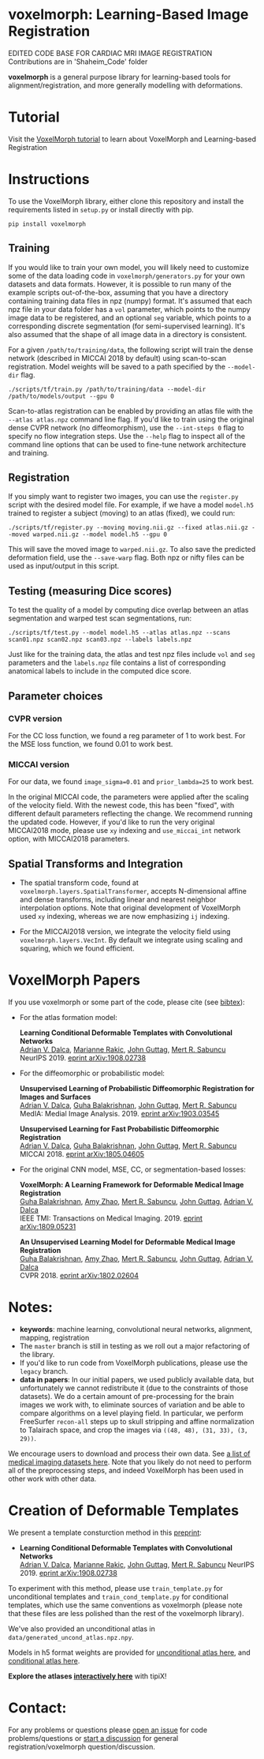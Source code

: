 # voxelmorph: Learning-Based Image Registration  

EDITED CODE BASE FOR CARDIAC MRI IMAGE REGISTRATION
Contributions are in 'Shaheim_Code' folder

**voxelmorph** is a general purpose library for learning-based tools for alignment/registration, and more generally modelling with deformations.

# Tutorial

Visit the [VoxelMorph tutorial](http://tutorial.voxelmorph.net/) to learn about VoxelMorph and Learning-based Registration


# Instructions

To use the VoxelMorph library, either clone this repository and install the requirements listed in `setup.py` or install directly with pip.

```
pip install voxelmorph
```

## Training

If you would like to train your own model, you will likely need to customize some of the data loading code in `voxelmorph/generators.py` for your own datasets and data formats. However, it is possible to run many of the example scripts out-of-the-box, assuming that you have a directory containing training data files in npz (numpy) format. It's assumed that each npz file in your data folder has a `vol` parameter, which points to the numpy image data to be registered, and an optional `seg` variable, which points to a corresponding discrete segmentation (for semi-supervised learning). It's also assumed that the shape of all image data in a directory is consistent.

For a given `/path/to/training/data`, the following script will train the dense network (described in MICCAI 2018 by default) using scan-to-scan registration. Model weights will be saved to a path specified by the `--model-dir` flag.

```
./scripts/tf/train.py /path/to/training/data --model-dir /path/to/models/output --gpu 0
```

Scan-to-atlas registration can be enabled by providing an atlas file with the `--atlas atlas.npz` command line flag. If you'd like to train using the original dense CVPR network (no diffeomorphism), use the `--int-steps 0` flag to specify no flow integration steps. Use the `--help` flag to inspect all of the command line options that can be used to fine-tune network architecture and training.


## Registration

If you simply want to register two images, you can use the `register.py` script with the desired model file. For example, if we have a model `model.h5` trained to register a subject (moving) to an atlas (fixed), we could run:

```
./scripts/tf/register.py --moving moving.nii.gz --fixed atlas.nii.gz --moved warped.nii.gz --model model.h5 --gpu 0
```

This will save the moved image to `warped.nii.gz`. To also save the predicted deformation field, use the `--save-warp` flag. Both npz or nifty files can be used as input/output in this script.


## Testing (measuring Dice scores)

To test the quality of a model by computing dice overlap between an atlas segmentation and warped test scan segmentations, run:

```
./scripts/tf/test.py --model model.h5 --atlas atlas.npz --scans scan01.npz scan02.npz scan03.npz --labels labels.npz
```

Just like for the training data, the atlas and test npz files include `vol` and `seg` parameters and the `labels.npz` file contains a list of corresponding anatomical labels to include in the computed dice score.


## Parameter choices


### CVPR version

For the CC loss function, we found a reg parameter of 1 to work best. For the MSE loss function, we found 0.01 to work best.


### MICCAI version

For our data, we found `image_sigma=0.01` and `prior_lambda=25` to work best.

In the original MICCAI code, the parameters were applied after the scaling of the velocity field. With the newest code, this has been "fixed", with different default parameters reflecting the change. We recommend running the updated code. However, if you'd like to run the very original MICCAI2018 mode, please use `xy` indexing and `use_miccai_int` network option, with MICCAI2018 parameters.


## Spatial Transforms and Integration

- The spatial transform code, found at `voxelmorph.layers.SpatialTransformer`, accepts N-dimensional affine and dense transforms, including linear and nearest neighbor interpolation options. Note that original development of VoxelMorph used `xy` indexing, whereas we are now emphasizing `ij` indexing.

- For the MICCAI2018 version, we integrate the velocity field using `voxelmorph.layers.VecInt`. By default we integrate using scaling and squaring, which we found efficient.


# VoxelMorph Papers

If you use voxelmorph or some part of the code, please cite (see [bibtex](citations.bib)):

  * For the atlas formation model:  
  
    **Learning Conditional Deformable Templates with Convolutional Networks**  
  [Adrian V. Dalca](http://adalca.mit.edu), [Marianne Rakic](https://mariannerakic.github.io/), [John Guttag](https://people.csail.mit.edu/guttag/), [Mert R. Sabuncu](http://sabuncu.engineering.cornell.edu/)  
  NeurIPS 2019. [eprint arXiv:1908.02738](https://arxiv.org/abs/1908.02738)

  * For the diffeomorphic or probabilistic model:

    **Unsupervised Learning of Probabilistic Diffeomorphic Registration for Images and Surfaces**  
[Adrian V. Dalca](http://adalca.mit.edu), [Guha Balakrishnan](http://people.csail.mit.edu/balakg/), [John Guttag](https://people.csail.mit.edu/guttag/), [Mert R. Sabuncu](http://sabuncu.engineering.cornell.edu/)  
MedIA: Medial Image Analysis. 2019. [eprint arXiv:1903.03545](https://arxiv.org/abs/1903.03545) 

    **Unsupervised Learning for Fast Probabilistic Diffeomorphic Registration**  
[Adrian V. Dalca](http://adalca.mit.edu), [Guha Balakrishnan](http://people.csail.mit.edu/balakg/), [John Guttag](https://people.csail.mit.edu/guttag/), [Mert R. Sabuncu](http://sabuncu.engineering.cornell.edu/)  
MICCAI 2018. [eprint arXiv:1805.04605](https://arxiv.org/abs/1805.04605)

  * For the original CNN model, MSE, CC, or segmentation-based losses:

    **VoxelMorph: A Learning Framework for Deformable Medical Image Registration**  
[Guha Balakrishnan](http://people.csail.mit.edu/balakg/), [Amy Zhao](http://people.csail.mit.edu/xamyzhao/), [Mert R. Sabuncu](http://sabuncu.engineering.cornell.edu/), [John Guttag](https://people.csail.mit.edu/guttag/), [Adrian V. Dalca](http://adalca.mit.edu)  
IEEE TMI: Transactions on Medical Imaging. 2019. 
[eprint arXiv:1809.05231](https://arxiv.org/abs/1809.05231)

    **An Unsupervised Learning Model for Deformable Medical Image Registration**  
[Guha Balakrishnan](http://people.csail.mit.edu/balakg/), [Amy Zhao](http://people.csail.mit.edu/xamyzhao/), [Mert R. Sabuncu](http://sabuncu.engineering.cornell.edu/), [John Guttag](https://people.csail.mit.edu/guttag/), [Adrian V. Dalca](http://adalca.mit.edu)  
CVPR 2018. [eprint arXiv:1802.02604](https://arxiv.org/abs/1802.02604)


# Notes:
- **keywords**: machine learning, convolutional neural networks, alignment, mapping, registration  
- The `master` branch is still in testing as we roll out a major refactoring of the library.     
- If you'd like to run code from VoxelMorph publications, please use the `legacy` branch.  
- **data in papers**: 
In our initial papers, we used publicly available data, but unfortunately we cannot redistribute it (due to the constraints of those datasets). We do a certain amount of pre-processing for the brain images we work with, to eliminate sources of variation and be able to compare algorithms on a level playing field. In particular, we perform FreeSurfer `recon-all` steps up to skull stripping and affine normalization to Talairach space, and crop the images via `((48, 48), (31, 33), (3, 29))`. 

We encourage users to download and process their own data. See [a list of medical imaging datasets here](https://github.com/adalca/medical-datasets). Note that you likely do not need to perform all of the preprocessing steps, and indeed VoxelMorph has been used in other work with other data.


# Creation of Deformable Templates

We present a template consturction method in this [preprint](https://arxiv.org/abs/1908.02738): 

  *  **Learning Conditional Deformable Templates with Convolutional Networks**  
  [Adrian V. Dalca](http://adalca.mit.edu), [Marianne Rakic](https://mariannerakic.github.io/), [John Guttag](https://people.csail.mit.edu/guttag/), [Mert R. Sabuncu](http://sabuncu.engineering.cornell.edu/)
  NeurIPS 2019. [eprint arXiv:1908.02738](https://arxiv.org/abs/1908.02738)

To experiment with this method, please use `train_template.py` for unconditional templates and `train_cond_template.py` for conditional templates, which use the same conventions as voxelmorph (please note that these files are less polished than the rest of the voxelmorph library).

We've also provided an unconditional atlas in `data/generated_uncond_atlas.npz.npy`. 

Models in h5 format weights are provided for [unconditional atlas here](http://people.csail.mit.edu/adalca/voxelmorph/atlas_creation_uncond_NCC_1500.h5), and [conditional atlas here](http://people.csail.mit.edu/adalca/voxelmorph/atlas_creation_cond_NCC_1022.h5).

**Explore the atlases [interactively here](http://voxelmorph.mit.edu/atlas_creation/)** with tipiX!


# Contact:
For any problems or questions please [open an issue](https://github.com/voxelmorph/voxelmorph/issues/new?labels=voxelmorph) for code problems/questions or [start a discussion](https://github.com/voxelmorph/voxelmorph/discussions) for general registration/voxelmorph question/discussion.  
